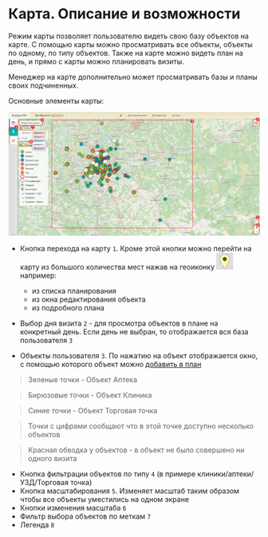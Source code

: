 # Карта. Описание и возможности

Режим карты позволяет пользователю видеть свою базу объектов на карте.
С помощью карты можно просматривать все объекты, объекты по одному, по типу объектов.
Также на карте можно видеть план на день, и прямо с карты можно планировать визиты.
 
Менеджер на карте дополнительно может просматривать базы и планы своих подчиненных.
 
 
Основные элементы карты:

![](../images/map.png)

- Кнопка перехода на карту `1`. 
Кроме этой кнопки можно перейти на карту из большого количества мест нажав на геоиконку ![](../images/map-icon-marker.png) например:

  - из списка планирования
  - из окна редактирования объекта
  - из подробного плана

- Выбор дня визита `2` - для просмотра объектов в плане на конкретный день. Если день не выбран, то отображается вся база пользователя `3`
- Объекты пользователя `3`. По нажатию на объект отображается окно, с помощью которого объект можно [добавить в план](map-planning.html)

> Зеленые точки - Объект Аптека

> Бирюзовые точки - Объект Клиника

> Синие точки - Объект Торговая точка

> Точки с цифрами сообщают что в этой точке доступно несколько объектов

> Красная обводка у объектов - в объект не было совершено ни одного визита

- Кнопка фильтрации объектов по типу `4` (в примере клиники/аптеки/УЗД/Торговая точка)
- Кнопка масштабирования `5`. Изменяет масштаб таким образом чтобы все объекты уместились на одном экране
- Кнопки изменения масштаба `6`
- Фильтр выбора объектов по меткам `7`
- Легенда `8`
